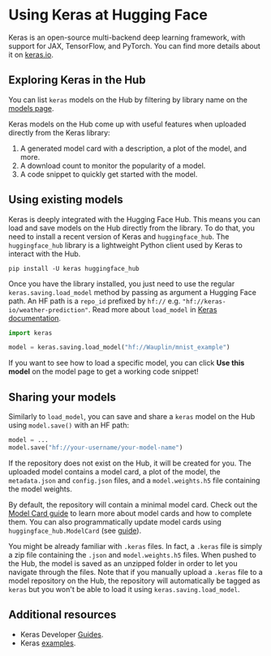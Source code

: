 # Using Keras at Hugging Face

Keras is an open-source multi-backend deep learning framework, with support for JAX, TensorFlow, and PyTorch. You can find more details about it on [keras.io](https://keras.io/).

## Exploring Keras in the Hub

You can list `keras` models on the Hub by filtering by library name on the [models page](https://huggingface.co/models?library=keras&sort=downloads).

Keras models on the Hub come up with useful features when uploaded directly from the Keras library:
1. A generated model card with a description, a plot of the model, and more.
2. A download count to monitor the popularity of a model.
3. A code snippet to quickly get started with the model.


## Using existing models

Keras is deeply integrated with the Hugging Face Hub. This means you can load and save models on the Hub directly from the library. To do that, you need to install a recent version of Keras and `huggingface_hub`. The `huggingface_hub` library is a lightweight Python client used by Keras to interact with the Hub.

```
pip install -U keras huggingface_hub
```

Once you have the library installed, you just need to use the regular `keras.saving.load_model` method by passing as argument a Hugging Face path. An HF path is a `repo_id` prefixed by `hf://` e.g. `"hf://keras-io/weather-prediction"`. Read more about `load_model` in [Keras documentation](https://keras.io/api/models/model_saving_apis/model_saving_and_loading/#load_model-function).

```py
import keras

model = keras.saving.load_model("hf://Wauplin/mnist_example")
```

If you want to see how to load a specific model, you can click **Use this model** on the model page to get a working code snippet! 

## Sharing your models

Similarly to `load_model`, you can save and share a `keras` model on the Hub using `model.save()` with an HF path:


```py
model = ...
model.save("hf://your-username/your-model-name")
```

If the repository does not exist on the Hub, it will be created for you. The uploaded model contains a model card, a plot of the model, the `metadata.json` and `config.json` files, and a `model.weights.h5` file containing the model weights.

By default, the repository will contain a minimal model card. Check out the [Model Card guide](https://huggingface.co/docs/hub/model-cards) to learn more about model cards and how to complete them. You can also programmatically update model cards using `huggingface_hub.ModelCard` (see [guide](https://huggingface.co/docs/huggingface_hub/guides/model-cards)).

<Tip>

You might be already familiar with `.keras` files. In fact, a `.keras` file is simply a zip file containing the `.json` and `model.weights.h5` files. When pushed to the Hub, the model is saved as an unzipped folder in order to let you navigate through the files. Note that if you manually upload a `.keras` file to a model repository on the Hub, the repository will automatically be tagged as `keras` but you won't be able to load it using `keras.saving.load_model`.

</Tip>

## Additional resources

* Keras Developer [Guides](https://keras.io/guides/).
* Keras [examples](https://keras.io/examples/).
